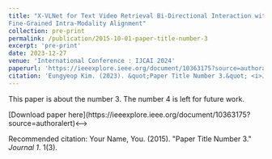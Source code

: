 ```yaml
---
title: "X-VLNet for Text Video Retrieval Bi-Directional Interaction with
Fine-Grained Intra-Modality Alignment"
collection: pre-print
permalink: /publication/2015-10-01-paper-title-number-3
excerpt: 'pre-print'
date: 2023-12-27
venue: 'International Conference : IJCAI 2024'
paperurl: 'https://ieeexplore.ieee.org/document/10363175?source=authoralert'
citation: 'Eungyeop Kim. (2023). &quot;Paper Title Number 3.&quot; <i>Journal 1</i>. 1(3).'
---
```

This paper is about the number 3. The number 4 is left for future work.

<!-->[Download paper here](https://ieeexplore.ieee.org/document/10363175?source=authoralert)<-->

Recommended citation: Your Name, You. (2015). "Paper Title Number 3." <i>Journal 1</i>. 1(3).